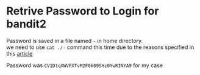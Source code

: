 # Retrive Password to Login for bandit2
Password is saved in a file named `-` in home directory. <br>
we need to use `cat ./-` command this time due to the reasons specified in this [article](https://stackoverflow.com/questions/42187323/how-to-open-a-f-dashed-filename-using-terminal) <br>

Password was `CV1DtqXWVFXTvM2F0k09SHz0YwRINYA9` for my case